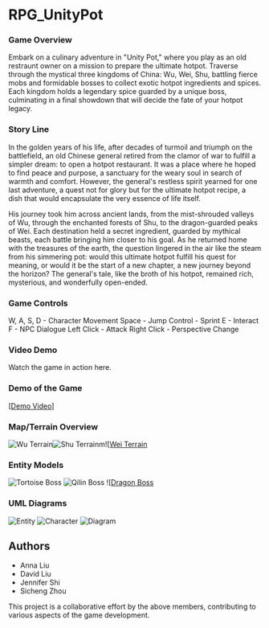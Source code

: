 # RPG_UnityPot
### Game Overview
Embark on a culinary adventure in "Unity Pot," where you play as an old restraunt owner on a mission to prepare the ultimate hotpot. Traverse through the mystical three kingdoms of China: Wu, Wei, Shu, battling fierce mobs and formidable bosses to collect exotic hotpot ingredients and spices. Each kingdom holds a legendary spice guarded by a unique boss, culminating in a final showdown that will decide the fate of your hotpot legacy.


### Story Line
In the golden years of his life, after decades of turmoil and triumph on the battlefield, an old Chinese general retired from the clamor of war to fulfill a simpler dream: to open a hotpot restaurant. It was a place where he hoped to find peace and purpose, a sanctuary for the weary soul in search of warmth and comfort. However, the general's restless spirit yearned for one last adventure, a quest not for glory but for the ultimate hotpot recipe, a dish that would encapsulate the very essence of life itself.

His journey took him across ancient lands, from the mist-shrouded valleys of Wu, through the enchanted forests of Shu, to the dragon-guarded peaks of Wei. Each destination held a secret ingredient, guarded by mythical beasts, each battle bringing him closer to his goal. As he returned home with the treasures of the earth, the question lingered in the air like the steam from his simmering pot: would this ultimate hotpot fulfill his quest for meaning, or would it be the start of a new chapter, a new journey beyond the horizon? The general's tale, like the broth of his hotpot, remained rich, mysterious, and wonderfully open-ended.

### Game Controls
W, A, S, D  - Character Movement
Space       - Jump
Control     - Sprint
E           - Interact
F           - NPC Dialogue
Left Click  - Attack
Right Click - Perspective Change

### Video Demo
Watch the game in action here.

### Demo of the Game
[[Demo Video](https://www.youtube.com/watch?v=u_cnuLz1rgA&ab_channel=AnnaLiu)]

### Map/Terrain Overview

![Wu Terrain](ReadMeAsset/wu.jpg)![Shu Terrainm](ReadMeAsset/shu.jpg)![[Wei Terrain](ReadMeAsset/wei.jpg)

### Entity Models
![Tortoise Boss](ReadMeAsset/tortoise_Boss.jpg)
![Qilin Boss](ReadMeAsset/qilin_Boss.jpg)
![[Dragon Boss](ReadMeAsset/dragon_Boss.jpg)

### UML Diagrams

![Entity](ReadMeAsset/EntityUML.jpg)
![Character](ReadMeAsset/CharacterUML.jpg)
![Diagram](ReadMeAsset/EntityDiagram.jpg)

## Authors

- Anna Liu
- David Liu
- Jennifer Shi
- Sicheng Zhou

This project is a collaborative effort by the above members, contributing to various aspects of the game development.

